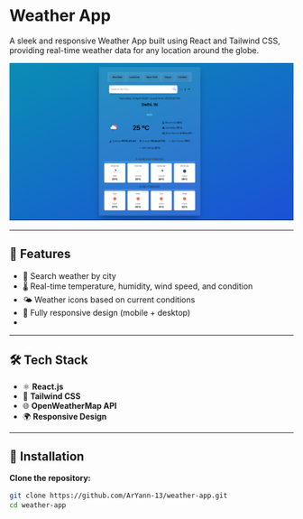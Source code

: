 # Weather App

A sleek and responsive Weather App built using React and Tailwind CSS, providing real-time weather data for any location around the globe.

![Weather App Screenshot](./public/assets/weather-app-ss.png)

---

## 🚀 Features

- 📍 Search weather by city
- 🌡️ Real-time temperature, humidity, wind speed, and condition
- 🌤️ Weather icons based on current conditions
- 📱 Fully responsive design (mobile + desktop)
- 

---

## 🛠️ Tech Stack

- ⚛️ **React.js**
- 🎨 **Tailwind CSS**
- 🌐 **OpenWeatherMap API** 
- 🌍 **Responsive Design**

---


## 🔧 Installation
 **Clone the repository:**
   ```bash
   git clone https://github.com/ArYann-13/weather-app.git
   cd weather-app
